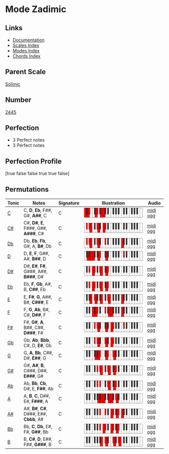 # Mode Zadimic

## Links

- [Documentation](index.md)
- [Scales Index](Scales.md)
- [Modes Index](Modes.md)
- [Chords Index](Chords.md)

## Parent Scale

[Solimic](ScaleSolimic.md)

## Number

[2445](https://ianring.com/musictheory/scales/2445)

## Perfection

- 3 Perfect notes
- 3 Perfect notes

## Perfection Profile

[true false false true true false]

## Permutations

| Tonic | Notes | Signature | Illustration | Audio |
|-------|-------|-----------|--------------|-------|
| [C](ModeCNaturalZadimic.md) | C, **D**, **Eb**, F##, G#, **A##**, C | C | ![CNaturalZadimic](ModeCNaturalZadimic.png) | [midi](ModeCNaturalZadimic.mid) [ogg](ModeCNaturalZadimic.ogg) |
| [C#](ModeCSharpZadimic.md) | C#, **D#**, **E**, F###, G##, **A###**, C# | C | ![CSharpZadimic](ModeCSharpZadimic.png) | [midi](ModeCSharpZadimic.mid) [ogg](ModeCSharpZadimic.ogg) |
| [Db](ModeDFlatZadimic.md) | Db, **Eb**, **Fb**, G#, A, **B#**, Db | C | ![DFlatZadimic](ModeDFlatZadimic.png) | [midi](ModeDFlatZadimic.mid) [ogg](ModeDFlatZadimic.ogg) |
| [D](ModeDNaturalZadimic.md) | D, **E**, **F**, G##, A#, **B##**, D | C | ![DNaturalZadimic](ModeDNaturalZadimic.png) | [midi](ModeDNaturalZadimic.mid) [ogg](ModeDNaturalZadimic.ogg) |
| [D#](ModeDSharpZadimic.md) | D#, **E#**, **F#**, G###, A##, **B###**, D# | C | ![DSharpZadimic](ModeDSharpZadimic.png) | [midi](ModeDSharpZadimic.mid) [ogg](ModeDSharpZadimic.ogg) |
| [Eb](ModeEFlatZadimic.md) | Eb, **F**, **Gb**, A#, B, **C##**, Eb | C | ![EFlatZadimic](ModeEFlatZadimic.png) | [midi](ModeEFlatZadimic.mid) [ogg](ModeEFlatZadimic.ogg) |
| [E](ModeENaturalZadimic.md) | E, **F#**, **G**, A##, B#, **C###**, E | C | ![ENaturalZadimic](ModeENaturalZadimic.png) | [midi](ModeENaturalZadimic.mid) [ogg](ModeENaturalZadimic.ogg) |
| [F](ModeFNaturalZadimic.md) | F, **G**, **Ab**, B#, C#, **D##**, F | C | ![FNaturalZadimic](ModeFNaturalZadimic.png) | [midi](ModeFNaturalZadimic.mid) [ogg](ModeFNaturalZadimic.ogg) |
| [F#](ModeFSharpZadimic.md) | F#, **G#**, **A**, B##, C##, **D###**, F# | C | ![FSharpZadimic](ModeFSharpZadimic.png) | [midi](ModeFSharpZadimic.mid) [ogg](ModeFSharpZadimic.ogg) |
| [Gb](ModeGFlatZadimic.md) | Gb, **Ab**, **Bbb**, C#, D, **E#**, Gb | C | ![GFlatZadimic](ModeGFlatZadimic.png) | [midi](ModeGFlatZadimic.mid) [ogg](ModeGFlatZadimic.ogg) |
| [G](ModeGNaturalZadimic.md) | G, **A**, **Bb**, C##, D#, **E##**, G | C | ![GNaturalZadimic](ModeGNaturalZadimic.png) | [midi](ModeGNaturalZadimic.mid) [ogg](ModeGNaturalZadimic.ogg) |
| [G#](ModeGSharpZadimic.md) | G#, **A#**, **B**, C###, D##, **E###**, G# | C | ![GSharpZadimic](ModeGSharpZadimic.png) | [midi](ModeGSharpZadimic.mid) [ogg](ModeGSharpZadimic.ogg) |
| [Ab](ModeAFlatZadimic.md) | Ab, **Bb**, **Cb**, D#, E, **F##**, Ab | C | ![AFlatZadimic](ModeAFlatZadimic.png) | [midi](ModeAFlatZadimic.mid) [ogg](ModeAFlatZadimic.ogg) |
| [A](ModeANaturalZadimic.md) | A, **B**, **C**, D##, E#, **F###**, A | C | ![ANaturalZadimic](ModeANaturalZadimic.png) | [midi](ModeANaturalZadimic.mid) [ogg](ModeANaturalZadimic.ogg) |
| [A#](ModeASharpZadimic.md) | A#, **B#**, **C#**, D###, E##, **Cbbb**, A# | C | ![ASharpZadimic](ModeASharpZadimic.png) | [midi](ModeASharpZadimic.mid) [ogg](ModeASharpZadimic.ogg) |
| [Bb](ModeBFlatZadimic.md) | Bb, **C**, **Db**, E#, F#, **G##**, Bb | C | ![BFlatZadimic](ModeBFlatZadimic.png) | [midi](ModeBFlatZadimic.mid) [ogg](ModeBFlatZadimic.ogg) |
| [B](ModeBNaturalZadimic.md) | B, **C#**, **D**, E##, F##, **G###**, B | C | ![BNaturalZadimic](ModeBNaturalZadimic.png) | [midi](ModeBNaturalZadimic.mid) [ogg](ModeBNaturalZadimic.ogg) |
